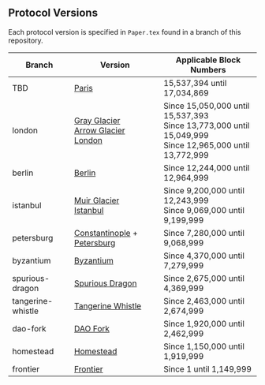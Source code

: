 ## Protocol Versions

Each protocol version is specified in `Paper.tex` found in a branch of this repository.

| Branch            | Version                                                           | Applicable Block Numbers        |
|-------------------|-------------------------------------------------------------------------------------------------------------------|-----------------------------------|
| TBD               | [Paris](https://github.com/ethereum/execution-specs/blob/master/network-upgrades/mainnet-upgrades/gray-glacier.md)    | 15,537,394 until 17,034,869
| london            | [Gray Glacier](https://github.com/ethereum/execution-specs/blob/master/network-upgrades/mainnet-upgrades/gray-glacier.md) <br> [Arrow Glacier](https://github.com/ethereum/execution-specs/blob/master/network-upgrades/mainnet-upgrades/arrow-glacier.md) <br> [London](https://github.com/ethereum/eth1.0-specs/blob/master/network-upgrades/mainnet-upgrades/london.md)    |   Since 15,050,000 until 15,537,393 <br> Since 13,773,000 until 15,049,999 <br> Since 12,965,000 until 13,772,999 |
| berlin            | [Berlin](https://github.com/ethereum/eth1.0-specs/blob/master/network-upgrades/mainnet-upgrades/berlin.md)        | Since 12,244,000 until 12,964,999 |
| istanbul          | [Muir Glacier](https://eips.ethereum.org/EIPS/eip-2387) <br> [Istanbul](https://eips.ethereum.org/EIPS/eip-1679)  | Since 9,200,000 until 12,243,999 <br> Since 9,069,000 until 9,199,999 |
| petersburg        | [Constantinople](https://eips.ethereum.org/EIPS/eip-1013) + [Petersburg](https://eips.ethereum.org/EIPS/eip-1716) | Since 7,280,000 until 9,068,999   |
| byzantium         | [Byzantium](https://eips.ethereum.org/EIPS/eip-609)               | Since 4,370,000 until 7,279,999 |
| spurious-dragon   | [Spurious Dragon](https://eips.ethereum.org/EIPS/eip-607)         | Since 2,675,000 until 4,369,999 |
| tangerine-whistle | [Tangerine Whistle](https://eips.ethereum.org/EIPS/eip-608)       | Since 2,463,000 until 2,674,999 |
| dao-fork          | [DAO Fork](https://eips.ethereum.org/EIPS/eip-779)                | Since 1,920,000 until 2,462,999 |
| homestead         | [Homestead](https://eips.ethereum.org/EIPS/eip-606)               | Since 1,150,000 until 1,919,999 |
| frontier          | [Frontier](https://github.com/ethereum/yellowpaper/tree/frontier) | Since 1 until 1,149,999         |
